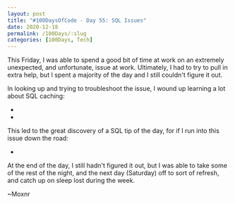 ```yaml
---
layout: post
title: "#100DaysOfCode - Day 55: SQL Issues"
date: 2020-12-18
permalink: /100Days/:slug
categories: [100Days, Tech]
---
```


This Friday, I was able to spend a good bit of time at work on an extremely unexpected, and unfortunate, issue at work. Ultimately, I had to try to pull in extra help, but I spent a majority of the day and I still couldn't figure it out.

In looking up and trying to troubleshoot the issue, I wound up learning a lot about SQL caching:
- [](https://stackoverflow.com/questions/26048525/invalid-column-name-createdon-using-entityframework-on-windows-azure)
- [](https://dba.stackexchange.com/questions/191788/how-to-clear-the-data-buffer-cache-for-an-azure-sql-database/191795)

This led to the great discovery of a SQL tip of the day, for if I run into this issue down the road:
- [](https://blogs.technet.microsoft.com/tip_of_the_day/2016/06/03/sql-tip-of-the-day-clear-the-proc-cache-in-sql-azure/)

At the end of the day, I still hadn't figured it out, but I was able to take some of the rest of the night, and the next day (Saturday) off to sort of refresh, and catch up on sleep lost during the week.

~Moxnr
